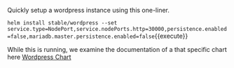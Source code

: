Quickly setup a wordpress instance using this one-liner.

`helm install stable/wordpress --set service.type=NodePort,service.nodePorts.http=30000,persistence.enabled=false,mariadb.master.persistence.enabled=false`{{execute}}

While this is running, we examine the documentation of a that specific chart here [Wordpress Chart](https://github.com/helm/charts/tree/master/stable/wordpress)

